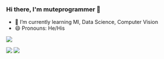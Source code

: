### Hi there, I'm muteprogrammer 👋

- 🌱 I’m currently learning  Ml, Data Science, Computer Vision
-  😄 Pronouns: He/His

![](https://komarev.com/ghpvc/?username=muteprogrammer&color=dc143c)


<img src ="https://github-readme-stats.vercel.app/api?username=muteprogrammer&&show_icons=true&title_color=ffffff&icon_color=bb2acf&text_color=daf7dc&bg_color=191919">
<img src ="https://github-readme-stats.vercel.app/api/top-langs/?username=muteprogrammer&layout=compact)">


<!--
**bmox/bmox** is a ✨ _special_ ✨ repository because its `README.md` (this file) appears on your GitHub profile.

Here are some ideas to get you started:

- 🔭 I’m currently working on ...
- 🌱 I’m currently learning ...
- 👯 I’m looking to collaborate on ...
- 🤔 I’m looking for help with ...
- 💬 Ask me about ...
- 📫 How to reach me: ...
- 😄 Pronouns: ...
- ⚡ Fun fact: ...
-->
